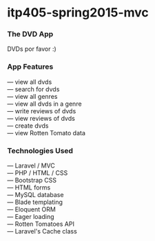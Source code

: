 # itp405-spring2015-mvc

### The DVD App
DVDs por favor :)

### App Features
&mdash; view all dvds <br>
&mdash; search for dvds <br>
&mdash; view all genres <br>
&mdash; view all dvds in a genre <br>
&mdash; write reviews of dvds <br>
&mdash; view reviews of dvds <br>
&mdash; create dvds <br>
&mdash; view Rotten Tomato data

### Technologies Used <br>
&mdash; Laravel / MVC <br>
&mdash; PHP / HTML / CSS <br>
&mdash; Bootstrap CSS <br>
&mdash; HTML forms <br>
&mdash; MySQL database <br>
&mdash; Blade templating <br>
&mdash; Eloquent ORM <br>
&mdash; Eager loading <br>
&mdash; Rotten Tomatoes API <br>
&mdash; Laravel's Cache class
